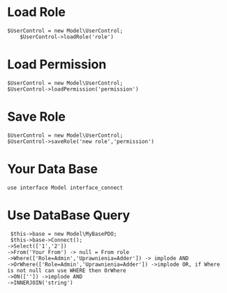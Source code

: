 # Load Role
    $UserControl = new Model\UserControl;
		$UserControl->loadRole('role')
# Load Permission
    $UserControl = new Model\UserControl;
    $UserControl->loadPermission('permission')
# Save Role
    $UserControl = new Model\UserControl;
    $UserControl->saveRole('new role','permission')
# Your Data Base
    use interface Model interface_connect
# Use DataBase Query
     $this->base = new Model\MyBasePDO;
     $this->base->Connect();
    ->Select(['1','2'])
    ->From('Your From') -> null = From role
    ->Where(['Role=Admin','Uprawnienia=Adder']) -> implode AND
    ->OrWhere(['Role=Admin','Uprawnienia=Adder']) ->implode OR, if Where is not null can use WHERE then OrWhere
    ->ON(['']) ->implode AND
    ->INNERJOIN('string')
